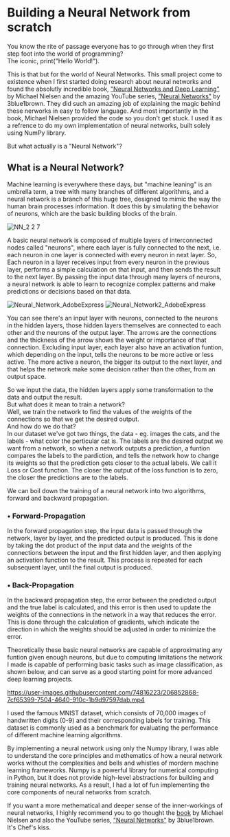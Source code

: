 # Building a Neural Network from scratch

You know the rite of passage everyone has to go through when they first step foot into the world of programming?  
The iconic, print("Hello World!").

This is that but for the world of Neural Networks. This small project come to existence when I first started doing research about neural networks and found the absolutly incredible book, ["Neural Networks and Deep Learning"](http://neuralnetworksanddeeplearning.com/) by Michael Nielsen and the amazing YouTube series, ["Neural Networks"](https://youtube.com/playlist?list=PLZHQObOWTQDNU6R1_67000Dx_ZCJB-3pi) by 3blue1brown. They did such an amazing job of explaining the magic behind these nerworks in easy to follow language. And most importantly in the book, Michael Nielsen provided the code so you don't get stuck. I used it as a refrence to do my own implementation of neural networks, built solely using NumPy library.

But what actually is a "Neural Network"?

## What is a Neural Network?
Machine learning is everywhere these days, but "machine leaning" is an umbrella term, a tree with many branches of different algorithms, and a neural network is a branch of this huge tree, designed to mimic the way the human brain processes information. It does this by simulating the behavior of neurons, which are the basic building blocks of the brain.

![NN_2 2 7](https://user-images.githubusercontent.com/74816223/206890368-1160deda-70f2-4297-8cbf-d7d83435820b.png)

A basic neural network is composed of multiple layers of interconnected nodes called "neurons", where each layer is fully connected to the next, i.e. each neuron in one layer is connected with every neuron in next layer. So, Each neuron in a layer receives input from every neuron in the previous layer, performs a simple calculation on that input, and then sends the result to the next layer. By passing the input data through many layers of neurons, a neural network is able to learn to recognize complex patterns and make predictions or decisions based on that data.

![Neural_Network_AdobeExpress](https://user-images.githubusercontent.com/74816223/206890857-c01f8aa7-211a-4187-b965-bf4fbab4d22e.gif)
![Neural_Network2_AdobeExpress](https://user-images.githubusercontent.com/74816223/206891743-1553aec1-001b-424c-a2d8-a68abbc54dd7.gif)

You can see there's an input layer with neurons, connected to the neurons in the hidden layers, those hidden layers themselves are connected to each other and the neurons of the output layer. The arrows are the connections and the thickness of the arrow shows the weight or importance of that connection. Excluding input layer, each layer also have an activation funtion, which depending on the input, tells the neurons to be more active or less active. The more active a neuron, the bigger its output to the next layer, and that helps the network make some decision rather than the other, from an output space. 

So we input the data, the hidden layers apply some transformation to the data and output the result.  
But what does it mean to train a network?    
Well, we train the network to find the values of the weights of the connections so that we get the desired output.  
And how do we do that?  
In our dataset we've got two things, the data - eg. images the cats, and the labels - what color the perticular cat is. The labels are the desired output we want from a network, so when a network outputs a prediction, a funtion compares the labels to the pardiction, and tells the network how to change its weights so that the prediction gets closer to the actual labels. We call it Loss or Cost function. The closer the output of the loss function is to zero, the closer the predictions are to the labels.

We can boil down the training of a neural network into two algorithms, forward and backward propagation.

### • Forward-Propagation 
In the forward propagation step, the input data is passed through the network, layer by layer, and the predicted output is produced. This is done by taking the dot product of the input data and the weights of the connections between the input and the first hidden layer, and then applying an activation function to the result. This process is repeated for each subsequent layer, until the final output is produced.

### • Back-Propagation 
In the backward propagation step, the error between the predicted output and the true label is calculated, and this error is then used to update the weights of the connections in the network in a way that reduces the error. This is done through the calculation of gradients, which indicate the direction in which the weights should be adjusted in order to minimize the error.

Theoretically these basic neural networks are capable of approximating any funtion given enough neurons, but due to computing limitations the network I made is capable of performing basic tasks such as image classification, as shown below, and can serve as a good starting point for more advanced deep learning projects.
 
https://user-images.githubusercontent.com/74816223/206852868-7cf65399-7504-4640-910c-1b9d97597dab.mp4

I used the famous MNIST dataset, which consists of 70,000 images of handwritten digits (0-9) and their corresponding labels for training. This dataset is commonly used as a benchmark for evaluating the performance of different machine learning algorithms.

By implementing a neural network using only the Numpy library, I was able to understand the core principles and methematics of how a neural network works without the complexities and bells and whistles of mordern machine learning frameworks. Numpy is a powerful library for numerical computing in Python, but it does not provide high-level abstractions for building and training neural networks. As a result, I had a lot of fun implementing the core components of neural networks from scratch.

If you want a more methematical and deeper sense of the inner-workings of neural networks, I highly recommend you to go thought the [book](http://neuralnetworksanddeeplearning.com/) by Michael Nielsen and also the YouTube series, ["Neural Networks"](https://youtube.com/playlist?list=PLZHQObOWTQDNU6R1_67000Dx_ZCJB-3pi) by 3blue1brown. It's Chef's kiss.
